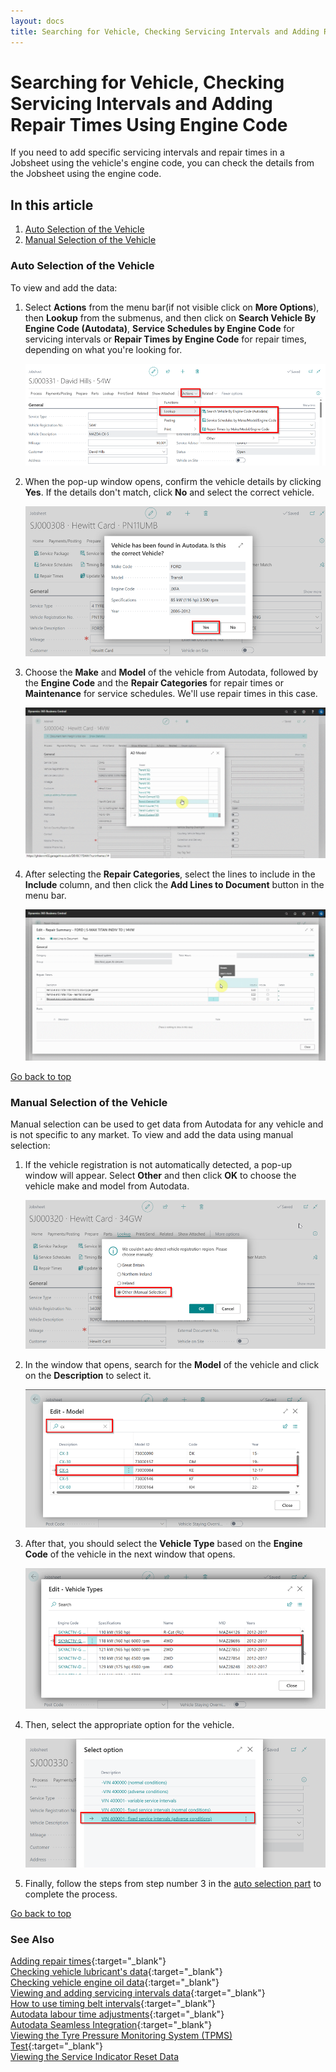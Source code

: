 ```yaml
---
layout: docs
title: Searching for Vehicle, Checking Servicing Intervals and Adding Repair Times Using Engine Code
---
```


<a name="top"></a>

# Searching for Vehicle, Checking Servicing Intervals and Adding Repair Times Using Engine Code

If you need to add specific servicing intervals and repair times in a Jobsheet using the vehicle's engine code, you can check the details from the Jobsheet using the engine code.

## In this article
1. [Auto Selection of the Vehicle](#auto-selection-of-the-vehicle)
2. [Manual Selection of the Vehicle](#manual-selection-of-the-vehicle)

### Auto Selection of the Vehicle
To view and add the data: 
1. Select **Actions** from the menu bar(if not visible click on **More Options**), then **Lookup** from the submenus, and then click on **Search Vehicle By Engine Code (Autodata)**, **Service Schedules by Engine Code** for servicing intervals or **Repair Times by Engine Code** for repair times, depending on what you're looking for.

   ![](media/garagehive-autodata-using-engine-code1.png)

2. When the pop-up window opens, confirm the vehicle details by clicking **Yes**. If the details don't match, click **No** and select the correct vehicle.

   ![](media/garagehive-autodata-repair-times3.png)

3. Choose the **Make** and **Model** of the vehicle from Autodata, followed by the **Engine Code** and the **Repair Categories** for repair times or **Maintenance** for service schedules. We'll use repair times in this case.

   ![](media/garagehive-autodata-using-engine-code2.gif)

4. After selecting the **Repair Categories**, select the lines to include in the **Include** column, and then click the **Add Lines to Document** button in the menu bar.

   ![](media/garagehive-autodata-using-engine-code3.gif)

[Go back to top](#top)


### Manual Selection of the Vehicle
Manual selection can be used to get data from Autodata for any vehicle and is not specific to any market. To view and add the data using manual selection:
1. If the vehicle registration is not automatically detected, a pop-up window will appear. Select **Other** and then click **OK** to choose the vehicle make and model from Autodata.

   ![](media/garagehive-autodata-service-intervals2.png)

2. In the window that opens, search for the **Model** of the vehicle and click on the **Description** to select it.

   ![](media/garagehive-autodata-service-intervals8.png)

3. After that, you should select the **Vehicle Type** based on the **Engine Code** of the vehicle in the next window that opens.

   ![](media/garagehive-autodata-service-intervals9.png)

4. Then, select the appropriate option for the vehicle.

   ![](media/garagehive-autodata-service-intervals10.png)

5. Finally, follow the steps from step number 3 in the [auto selection part](#auto-selection-of-service-intervals-data-from-autodata) to complete the process.

[Go back to top](#top)


### **See Also**

[Adding repair times](garagehive-autodata-adding-repair-times.html){:target="_blank"} \
[Checking vehicle lubricant's data](garagehive-autodata-checking-vehicle-lubricant-data.html){:target="_blank"} \
[Checking vehicle engine oil data](garagehive-autodata-viewing-vehicle-engine-oil-data.html){:target="_blank"} \
[Viewing and adding servicing intervals data](garagehive-autodata-viewing-and-adding-servicing-intervals.html){:target="_blank"} \
[How to use timing belt intervals](garagehive-timing-belt-intervals-how-to-use-timing-belt-intervals.html){:target="_blank"} \
[Autodata labour time adjustments](garagehive-autodata-labour-time-adjustment.html){:target="_blank"} \
[Autodata Seamless Integration](garagehive-autodata-seamless-integration.html){:target="_blank"} \
[Viewing the Tyre Pressure Monitoring System (TPMS) Test](garagehive-autodata-tpms.html){:target="_blank"} \
[Viewing the Service Indicator Reset Data](garagehive-autodata-service-indicators.html)
